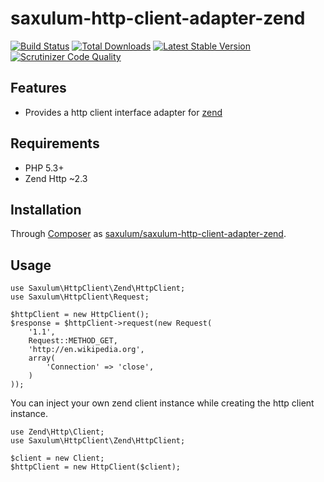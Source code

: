 # saxulum-http-client-adapter-zend

[![Build Status](https://api.travis-ci.org/saxulum/saxulum-http-client-adapter-zend.png?branch=master)](https://travis-ci.org/saxulum/saxulum-http-client-adapter-zend)
[![Total Downloads](https://poser.pugx.org/saxulum/saxulum-http-client-adapter-zend/downloads.png)](https://packagist.org/packages/saxulum/saxulum-http-client-adapter-zend)
[![Latest Stable Version](https://poser.pugx.org/saxulum/saxulum-http-client-adapter-zend/v/stable.png)](https://packagist.org/packages/saxulum/saxulum-http-client-adapter-zend)
[![Scrutinizer Code Quality](https://scrutinizer-ci.com/g/saxulum/saxulum-http-client-adapter-zend/badges/quality-score.png?b=master)](https://scrutinizer-ci.com/g/saxulum/saxulum-http-client-adapter-zend/?branch=master)

## Features

 * Provides a http client interface adapter for [zend][1]

## Requirements

 * PHP 5.3+
 * Zend Http ~2.3

## Installation

Through [Composer](http://getcomposer.org) as [saxulum/saxulum-http-client-adapter-zend][2].

## Usage

``` {.php}
use Saxulum\HttpClient\Zend\HttpClient;
use Saxulum\HttpClient\Request;

$httpClient = new HttpClient();
$response = $httpClient->request(new Request(
    '1.1',
    Request::METHOD_GET,
    'http://en.wikipedia.org',
    array(
        'Connection' => 'close',
    )
));
```

You can inject your own zend client instance while creating the http client instance.

``` {.php}
use Zend\Http\Client;
use Saxulum\HttpClient\Zend\HttpClient;

$client = new Client;
$httpClient = new HttpClient($client);
```

[1]: https://packagist.org/packages/zendframework/zend-http
[2]: https://packagist.org/packages/saxulum/saxulum-http-client-adapter-zend